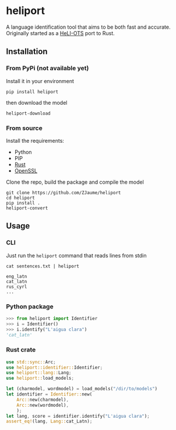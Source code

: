 # heliport
A language identification tool that aims to be both fast and accurate.
Originally started as a [HeLI-OTS](https://aclanthology.org/2022.lrec-1.416/) port to Rust.

## Installation
### From PyPi (not available yet)
Install it in your environment
```
pip install heliport
```
then download the model
```
heliport-download
```

### From source
Install the requirements:
 - Python
 - PIP
 - [Rust](https://rustup.rs)
 - [OpenSSL](https://docs.rs/openssl/latest/openssl/#automatic)

Clone the repo, build the package and compile the model
```
git clone https://github.com/ZJaume/heliport
cd heliport
pip install .
heliport-convert
```

## Usage
### CLI
Just run the `heliport` command that reads lines from stdin
```
cat sentences.txt | heliport
```
```
eng_latn
cat_latn
rus_cyrl
...
```

### Python package
```python
>>> from heliport import Identifier
>>> i = Identifier()
>>> i.identify("L'aigua clara")
'cat_latn'
```

### Rust crate
```rust
use std::sync::Arc;
use heliport::identifier::Identifier;
use heliport::lang::Lang;
use heliport::load_models;

let (charmodel, wordmodel) = load_models("/dir/to/models")
let identifier = Identifier::new(
    Arc::new(charmodel),
    Arc::new(wordmodel),
    );
let lang, score = identifier.identify("L'aigua clara");
assert_eq!(lang, Lang::cat_Latn);
```
